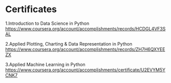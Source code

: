 # Certificates
1.Introduction to Data Science in Python 
https://www.coursera.org/account/accomplishments/records/HCDGL4VF3SAL

2.Applied Plotting, Charting & Data Representation in Python 
https://www.coursera.org/account/accomplishments/records/ZH7H6QXYEEZX

3.Applied Machine Learning in Python 
https://www.coursera.org/account/accomplishments/certificate/U2EVYM5YCNK7
